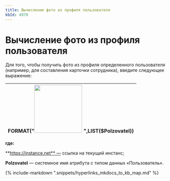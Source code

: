 ```yaml
---
title: Вычисление фото из профиля пользователя
kbId: 4970
---
```


# Вычисление фото из профиля пользователя

Для того, чтобы получить фото из профиля определенного пользователя (например, для составления карточки сотрудника), введите следующее выражение:

| FORMAT("<img height='150' src = 'https://instance.net/api/GetProfilePhoto?id={0}&size=large'> </img>",LIST($Polzovatel)) |
| --- |

**где:**

**https://instance.net** — ссылка на текущий инстанс;

**Polzovatel** — системное имя атрибута с типом данных «Пользователь».

{% include-markdown ".snippets/hyperlinks_mkdocs_to_kb_map.md" %}
